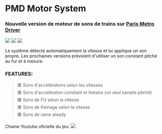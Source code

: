 # PMD Motor System

### Nouvelle version de moteur de sons de trains sur [Paris Metro Driver](https://metrodriver.ddns.net)

<a href="https://github.com/lapatatedouce59/pmdMotor/commits/master"><img src="https://img.shields.io/github/last-commit/lapatatedouce59/pmdMotor?style=plastic"></a> <a href="https://github.com/lapatatedouce59/pmdMotor/issues"><img src="https://img.shields.io/github/issues-raw/lapatatedouce59/pmdMotor?style=plastic"></a> <a href="https://github.com/lapatatedouce59/pmdMotor/pulls"><img src="https://img.shields.io/github/issues-pr-raw/lapatatedouce59/pmdMotor?style=plastic"></a> 

Le système détecte automatiquement la vitesse et lui applique un son propre.
Les prochaines versions prévoient d'utiliser un son constant pitché au fur et à mesure.

### FEATURES:
> 🟥 Sons d'accélérations selon les vitesses <br>
> 🟥 Sons d'accélération constant et linéaire (un seul sample pitché) <br>
> 🟩 Sons de FU selon la vitesse <br>
> 🟥 Sons de freinage selon la vitesse <br>
> 🟩 Sons de rame steady <br>



Chaine Youtube oficielle du jeu: <a href="https://www.youtube.com/@ParisMetroDriver"><img src="https://img.shields.io/youtube/channel/subscribers/UChuAsEQaHg7-uqm4su6qv9g?style=social"></a>
